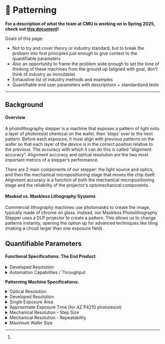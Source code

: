 # 🎥 Patterning

**For a description of what the team at CMU is working on in Spring 2025, check out** [**this document**](https://docs.google.com/document/d/1cksUbf5onK4FIIpE_ZZxUgtdfJ7OKFyU2kt76BniGkw/edit?usp=sharing)**!**

Goals of this page:

* Not to try and cover theory or industry standard, but to break the problem into first principles just enough to give context to the quantifiable parameters
* Also an opportunity to frame the problem wide enough to set the tone of thinking of these machines from the ground up (aligned with goal, don't think of industry as immutable)
* Exhaustive list of industry methods and examples
* Quantifiable end user parameters with descriptions + standardized tests

***

## Background

#### Overview

A photolithography stepper is a machine that exposes a pattern of light onto a layer of photoresist chemical on the wafer, then ‘steps’ over to the next pattern. Before each exposure, it must align with previous patterns on the wafer so that each layer of the device is in the correct position relative to the previous. The accuracy with which it can do this is called “alignment accuracy”. Alignment accuracy and optical resolution are the two most important metrics of a stepper’s performance.

There are 2 main components of our stepper: the light source and optics, and then the mechanical micropositioning stage that moves the chip itself. Alignment accuracy is a function of both the mechanical micropositioning stage and the reliability of the projector’s optomechanical components.

#### Masked vs. Maskless Lithography Systems

Commercial lithography machines use photomasks to create the image, typically made of chrome on glass. Instead, our Maskless Photolithography Stepper uses a DLP projector to create a pattern. This allows us to change patterns instantly, opening the option up for advanced techniques like tiling (making a circuit larger than one exposure field).



## Quantifiable Parameters

#### Functional Specifications: The End Product&#x20;

<details>

<summary>Developed Resolution</summary>

describe out standardized test: darkfield/brightfield, developed with AZ400K for 80s, measured pitch distance, used airforce test pattern

**Value**:&#x20;

**Tools Required for Verification**:&#x20;

**Method of Verification**:&#x20;

**Possible Variation**: Error during development (see [Patterning SOP](../../archive/patterning-sop-stepper-v1.md))

**References**: _pics/videos_

</details>

<details>

<summary>Automation Capabilities / Throughput</summary>

what human actions are required: manual loading/unloading, choose the pattern, align manually or automatically with software

approximate area exposed per second

how much time to do one exposure, how much of that is active work vs. waiting around

</details>

&#x20;**Patterning Machine Specifications:**&#x20;

<details>

<summary>Optical Resolution</summary>

**Tools Required for Verification**: Microscope + Calibrated Camera to convert pixels to μm

**Method of Verification**: _make another page for optical resolution test?_

**Possible Variation**: misalignment of optics during assembly

**References**: _pics/_[_videos_](#user-content-fn-1)[^1]

</details>

<details>

<summary>Developed Resolution</summary>

**Tools Required for Verification**:&#x20;

**Method of Verification**:&#x20;

**Possible Variation**: Error during development (see [Patterning SOP](../../archive/patterning-sop-stepper-v1.md))

**References**: _pics/videos_

</details>

<details>

<summary>Single Exposure Area</summary>



</details>

<details>

<summary>Approximate Exposure Time (for AZ P4210 photoresist)</summary>

**Tools Required for Verification**: AZ400K Developer Solution + Microscope

**Method of Verification**:&#x20;

**Possible Variation**: Can vary UV LED power and beam splitter ratio to decrease/increase exposure time





**References**: _pics/videos_

</details>

<details>

<summary>Mechanical Resolution - Step Size</summary>



</details>

<details>

<summary>Mechanical Resolution - Repeatability</summary>



</details>

<details>

<summary>Maximum Wafer Size</summary>



</details>



[^1]: 

